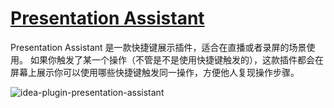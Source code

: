 # [Presentation Assistant](https://plugins.jetbrains.com/plugin/7345-presentation-assistant) 

Presentation Assistant 是一款快捷键展示插件，适合在直播或者录屏的场景使用。
如果你触发了某一个操作（不管是不是使用快捷键触发的），这款插件都会在屏幕上展示你可以使用哪些快捷键触发同一操作，方便他人复现操作步骤。

![idea-plugin-presentation-assistant](https://rmt.ladydaily.com/fetch/seven/storage/image-20210731165221820.png)